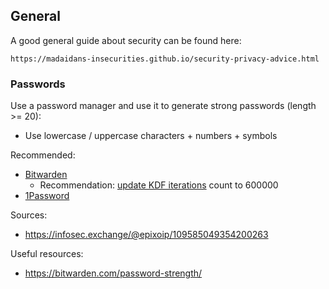 ## General 

A good general guide about security can be found here:

    https://madaidans-insecurities.github.io/security-privacy-advice.html
 
### Passwords

Use a password manager and use it to generate strong passwords (length >= 20):
* Use lowercase / uppercase characters + numbers + symbols

Recommended:
* [Bitwarden](https://bitwarden.com/)
  * Recommendation: [update KDF iterations](https://bitwarden.com/help/what-encryption-is-used/) count to 600000
* [1Password](https://1password.com/)

Sources:
* https://infosec.exchange/@epixoip/109585049354200263

Useful resources:
* https://bitwarden.com/password-strength/
